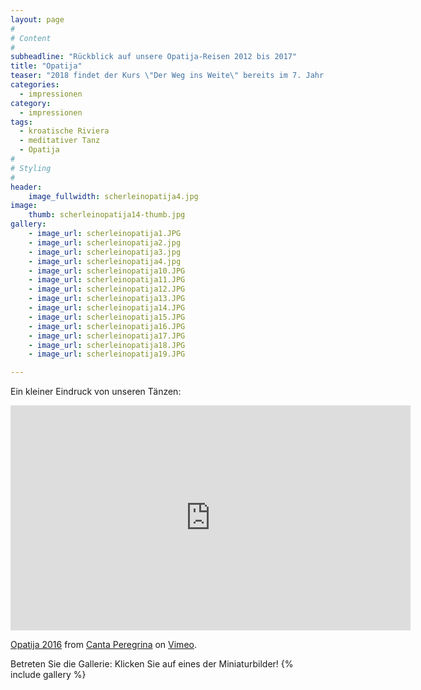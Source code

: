 ```yaml
---
layout: page
#
# Content
#
subheadline: "Rückblick auf unsere Opatija-Reisen 2012 bis 2017"
title: "Opatija"
teaser: "2018 findet der Kurs \"Der Weg ins Weite\" bereits im 7. Jahr statt. Er ist ein Dauerbrenner. Und die Begeisterung der Teilnehmerinnen und Teilnehmer ist noch immer so groß wie beim ersten Mal. Sehen Sie einige Fotos von den vergangenen Jahren."
categories:
  - impressionen
category:
  - impressionen
tags:
  - kroatische Riviera
  - meditativer Tanz
  - Opatija
#
# Styling
#
header:
    image_fullwidth: scherleinopatija4.jpg
image:
    thumb: scherleinopatija14-thumb.jpg
gallery:
    - image_url: scherleinopatija1.JPG
    - image_url: scherleinopatija2.jpg
    - image_url: scherleinopatija3.jpg
    - image_url: scherleinopatija4.jpg
    - image_url: scherleinopatija10.JPG
    - image_url: scherleinopatija11.JPG
    - image_url: scherleinopatija12.JPG
    - image_url: scherleinopatija13.JPG
    - image_url: scherleinopatija14.JPG
    - image_url: scherleinopatija15.JPG
    - image_url: scherleinopatija16.JPG
    - image_url: scherleinopatija17.JPG
    - image_url: scherleinopatija18.JPG
    - image_url: scherleinopatija19.JPG

---
```


Ein kleiner Eindruck von unseren Tänzen:  

<iframe src="https://player.vimeo.com/video/197186378" width="640" height="360" frameborder="0" webkitallowfullscreen mozallowfullscreen allowfullscreen></iframe>
<p><a href="https://vimeo.com/197186378">Opatija 2016</a> from <a href="https://vimeo.com/user60798339">Canta Peregrina</a> on <a href="https://vimeo.com">Vimeo</a>.</p>

Betreten Sie die Gallerie: Klicken Sie auf eines der Miniaturbilder!
{% include gallery %}
